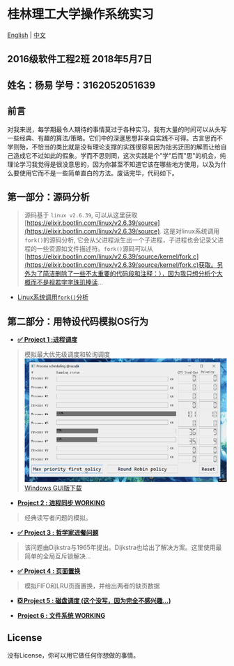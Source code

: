 # 桂林理工大学操作系统实习
[English](README.md) | [中文](README.CN.md)

## 2016级软件工程2班 2018年5月7日
## 姓名：杨易 学号：3162052051639

## 前言
对我来说，每学期最令人期待的事情莫过于各种实习。我有大量的时间可以从头写一些经典、有趣的算法/策略。它们中的深邃思想非亲自实践不可得。古言思而不学则殆，不恰当的类比就是没有理论支撑的实践很容易因为拙劣迂回的解而让给自己造成它不过如此的假象。学而不思则罔，这次实践是个"学"后而"思"的机会，纯理论学习我觉得是很没意思的，因为你甚至不知道它该在哪些地方使用，以及为什么要使用它而不是一些简单直白的方法。废话完毕，代码如下。

## 第一部分：源码分析
> 源码基于 `linux v2.6.39`, 可以从这里获取 [https://elixir.bootlin.com/linux/v2.6.39/source](https://elixir.bootlin.com/linux/v2.6.39/source). 这是对linux系统调用`fork()`的源码分析, 它会从父进程派生出一个子进程，子进程也会记录父进程的一些资源如文件描述符。`fork()`源码可以从 [https://elixir.bootlin.com/linux/v2.6.39/source/kernel/fork.c](https://elixir.bootlin.com/linux/v2.6.39/source/kernel/fork.c)获取。另外为了简洁删除了一些不太重要的代码段和注释：），因为我只想分析个大概而不是视若字字珠玑捧读...

+ [Linux系统调用`fork()`分析](SYSTEM_CALL_FORK.md)

## 第二部分：用特设代码模拟OS行为
+ [**:white_check_mark: Project 1 :进程调度**](https://github.com/cthulhujk/glut_os_practice/tree/master/src/ProcessScheduling)
> 模拟最大优先级调度和轮询调度
![](images/process_scheduling.gif)
[Windows GUI版下载](bin/SchedulingGUI.exe)
+ [**Project 2 : 进程同步  WORKING**](https://github.com/cthulhujk/glut_os_practice/tree/master/src/ThreadSync)
> 经典读写者问题的模拟。
+ [**:white_check_mark: Project 3 : 哲学家进餐问题**](https://github.com/cthulhujk/glut_os_practice/tree/master/src/DeadLock)
> 该问题由Dijkstra与1965年提出。Dijkstra也给出了解决方案。这里使用最简单的全局互斥锁解决...

+ [**:white_check_mark: Project 4 : 页面置换**](https://github.com/cthulhujk/glut_os_practice/tree/master/src/PageReplacement)
> 模拟FIFO和LRU页面置换，并给出两者的缺页数据

+ [**:negative_squared_cross_mark: Project 5 : 磁盘调度 (这个没写，因为完全不感兴趣...)**]()

+ [**Project 6 : 文件系统 WORKING**](https://github.com/cthulhujk/glut_os_practice/tree/master/src/YFileSystem)

## License
没有License，你可以用它做任何你想做的事情。

